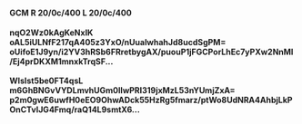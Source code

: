 #### GCM R 20/0c/400 L 20/0c/400
**nqO2Wz0kAgKeNxIK**<br/>**oAL5iULNfF217qA405z3YxO/nUuaIwhahJd8ucdSgPM=**<br/>**oUifoE1J9yn/i2YV3hRSb6FRretbygAX/puouP1jFGCPorLhEc7yPXw2NnMl/Ej4prDKXM1mnxkTrqSF...**<br/><br/>
**WIsIst5be0FT4qsL**<br/>**m6GhBNGvVYDLmvhUGm0llwPRI319jxMzL53nYUmjZxA=**<br/>**p2m0gwE6uwfH0eEO9OhwADck55HzRg5fmarz/ptWo8UdNRA4AhbjLkPOnCTvIJG4Fmq/raQ14L9smtX6...**